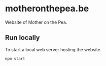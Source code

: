 # motheronthepea.be

Website of Mother on the Pea.

## Run locally

To start a local web server hosting the website.

```bash
npm start
```
